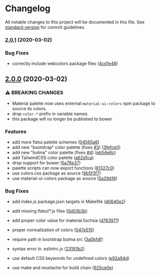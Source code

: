 # Changelog

All notable changes to this project will be documented in this file. See [standard-version](https://github.com/conventional-changelog/standard-version) for commit guidelines.

### [2.0.1](https://github.com/zzzaim/webcolors/compare/v2.0.0...v2.0.1) (2020-03-02)


### Bug Fixes

* correctly include webcolors package files ([4cd1e48](https://github.com/zzzaim/webcolors/commit/4cd1e48212e81c10f66c1285e37c66df9b6ea05b))

## [2.0.0](https://github.com/zzzaim/webcolors/compare/v1.2.2...v2.0.0) (2020-03-02)


### ⚠ BREAKING CHANGES

* Material palette now uses external `material-ui-colors`
npm package to source its colors.
* drop `color-*` prefix in variable names.
* this package will no longer be published to bower

### Features

* add more flatui palette schemes ([04565a6](https://github.com/zzzaim/webcolors/commit/04565a615cecb32db04b7385bdea0d0fa28823d5))
* add new "bootstrap" color palette (fixes [#3](https://github.com/zzzaim/webcolors/issues/3)) ([3fefce0](https://github.com/zzzaim/webcolors/commit/3fefce0de875782a47e544dcce2df2ad3957f743))
* add new "bulma" color palette (fixes [#4](https://github.com/zzzaim/webcolors/issues/4)) ([eb54e6c](https://github.com/zzzaim/webcolors/commit/eb54e6c6d31e76143da30ec3b31c6ffa913af4d5))
* add TailwindCSS color palette ([a62d1ca](https://github.com/zzzaim/webcolors/commit/a62d1ca7b037a767db3ae053ccffe92bf43fdee3))
* drop support for bower ([5a76e37](https://github.com/zzzaim/webcolors/commit/5a76e3774c7cda9aa09f6f592a17f4521b368cc9))
* palette scripts can now export functions ([81327c0](https://github.com/zzzaim/webcolors/commit/81327c04f77fd00a42fd8665dca20f79c1d52e2f))
* use colors.css package as source ([9b5f3f7](https://github.com/zzzaim/webcolors/commit/9b5f3f7e75448edc1e33e87691d93de5a5f21a0b))
* use material-ui-colors package as source ([5a29d16](https://github.com/zzzaim/webcolors/commit/5a29d16b770dced2d54a82951f0db9876bb58be2))


### Bug Fixes

* add index.js package.json targets in Makefile ([d0640e2](https://github.com/zzzaim/webcolors/commit/d0640e23b9a0cd0fe30d0ffcb5b21bb9ebc742bc))
* add missing flatui/*.js files ([0d03b3b](https://github.com/zzzaim/webcolors/commit/0d03b3bf60721965244d2ac7c712c894a75afbd4))
* add proper color value for material.fuchsia ([d763971](https://github.com/zzzaim/webcolors/commit/d763971f32a502d9e672d678e7f2463d06c2cb69))
* proper normalization of colors ([047e515](https://github.com/zzzaim/webcolors/commit/047e515a06a4d19f6289e8c19d9694e01ee786c7))
* require path in bootstrap bulma src ([3a0bfdf](https://github.com/zzzaim/webcolors/commit/3a0bfdf0dc1709253e678de4de4be24b5215e253))
* syntax error in .eslintrc.js ([23193b2](https://github.com/zzzaim/webcolors/commit/23193b2e616865a45e819f91fc2b43b7eb5eb3b5))
* use default CSS keywords for undefined colors ([e92a94d](https://github.com/zzzaim/webcolors/commit/e92a94d5ad9072f438dee3dfc9e1fd20897be1b3))


* use make and mustache for build chain ([925ce0e](https://github.com/zzzaim/webcolors/commit/925ce0ea633e6a8998ec23e7a896c5f5ab6861cd))
